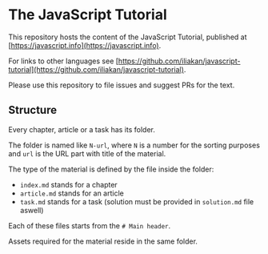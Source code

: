 
# The JavaScript Tutorial

This repository hosts the content of the JavaScript Tutorial, published at [https://javascript.info](https://javascript.info).

For links to other languages see [https://github.com/iliakan/javascript-tutorial](https://github.com/iliakan/javascript-tutorial).

Please use this repository to file issues and suggest PRs for the text.

## Structure

Every chapter, article or a task has its folder.

The folder is named like `N-url`, where `N` is a number for the sorting purposes and `url` is the URL part with title of the material.

The type of the material is defined by the file inside the folder:

  - `index.md` stands for a chapter
  - `article.md` stands for an article
  - `task.md` stands for a task (solution must be provided in `solution.md` file aswell)

Each of these files starts from the `# Main header`.

Assets required for the material reside in the same folder.
